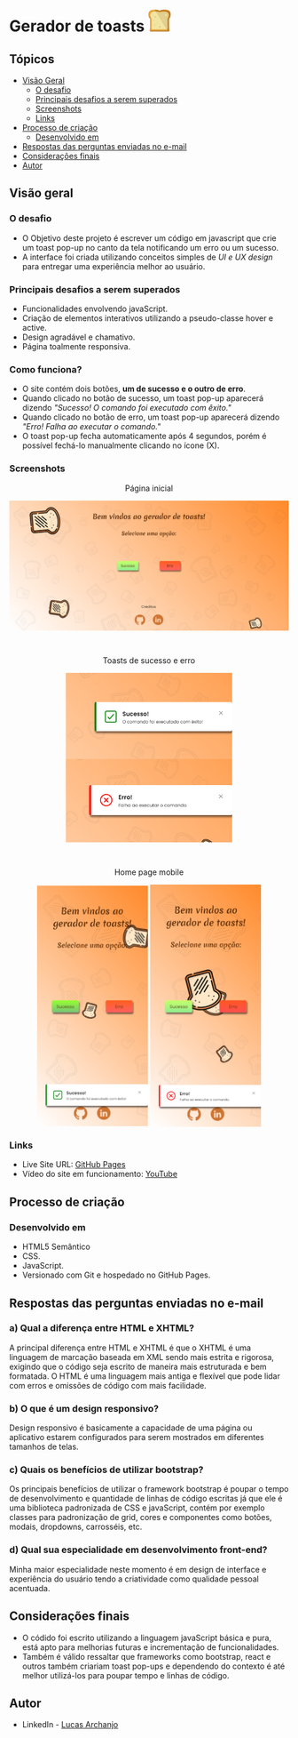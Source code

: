 # Gerador de toasts <img src="https://github.com/Lucasarkh/toast-notification/blob/main/favicon.png" style="width: 40px; height: 40px;">

## Tópicos

- [Visão Geral](#visão-geral)
  - [O desafio](#o-desafio)
  - [Principais desafios a serem superados](#principais-desafios-a-serem-superados)
  - [Screenshots](#screenshots)
  - [Links](#links)
- [Processo de criação](#processo-de-criação)
  - [Desenvolvido em](#desenvolvido-em)
- [Respostas das perguntas enviadas no e-mail](#respostas-das-perguntas-enviadas-no-e-mail)
- [Considerações finais](#considerações-finais)
- [Autor](#autor)

## Visão geral

### O desafio

- O Objetivo deste projeto é escrever um código em javascript que crie um toast pop-up no canto da tela notificando um erro ou um sucesso.
- A interface foi criada utilizando conceitos simples de *UI e UX design* para entregar uma experiência melhor ao usuário.

### Principais desafios a serem superados

- Funcionalidades envolvendo javaScript.
- Criação de elementos interativos utilizando a pseudo-classe hover e active.
- Design agradável e chamativo.
- Página toalmente responsiva.

### Como funciona?

- O site contém dois botões, **um de sucesso e o outro de erro**. <br>
- Quando clicado no botão de sucesso, um toast pop-up aparecerá dizendo *"Sucesso! O comando foi executado com êxito."* <br>
- Quando clicado no botão de erro, um toast pop-up aparecerá dizendo *"Erro! Falha ao executar o comando."* <br>
- O toast pop-up fecha automaticamente após 4 segundos, porém é possível fechá-lo manualmente clicando no ícone (X).

### Screenshots

<p align="center"> Página inicial </p>
<p align="center">
  <img align="center" src="https://github.com/Lucasarkh/toast-notification/blob/main/Screenshots/01.png" width="800" title="Página inicial">
</p>

<br>

<p align="center"> Toasts de sucesso e erro </p>
<p align="center">
  <img align="center" src="https://github.com/Lucasarkh/toast-notification/blob/main/Screenshots/02.png" width="300" title="toast de sucesso">
  <img align="center" src="https://github.com/Lucasarkh/toast-notification/blob/main/Screenshots/03.png" width="300" title="toast de erro">
</p>

<br>

<p align="center"> Home page mobile </p>
<p align="center">
  <img align="center" src="https://github.com/Lucasarkh/toast-notification/blob/main/Screenshots/04.png" width="200" title="mobile success toast">
    <img align="center" src="https://github.com/Lucasarkh/toast-notification/blob/main/Screenshots/05.png" width="200" title="mobile success toast">
</p>

### Links

- Live Site URL: [GitHub Pages](https://lucasarkh.github.io/toast-notification//)
- Vídeo do site em funcionamento: [YouTube](https://youtu.be/iBgP4_vcFL0)

## Processo de criação

### Desenvolvido em

- HTML5 Semântico
- CSS.
- JavaScript.
- Versionado com Git e hospedado no GitHub Pages.

## Respostas das perguntas enviadas no e-mail

### a) Qual a diferença entre HTML e XHTML?
A principal diferença entre HTML e XHTML é que o XHTML é uma linguagem de marcação baseada em XML sendo mais estrita e rigorosa, exigindo que o código seja escrito de maneira mais estruturada e bem formatada. O HTML é uma linguagem mais antiga e flexível que pode lidar com erros e omissões de código com mais facilidade.

### b) O que é um design responsivo?
Design responsivo é basicamente a capacidade de uma página ou aplicativo estarem configurados para serem mostrados em diferentes tamanhos de telas.

### c) Quais os benefícios de utilizar bootstrap?
Os principais benefícios de utilizar o framework bootstrap é poupar o tempo de desenvolvimento e quantidade de linhas de código escritas já que ele é uma biblioteca padronizada de CSS e javaScript, contém por exemplo classes para padronização de grid, cores e componentes como botões, modais, dropdowns, carrosséis, etc.

### d) Qual sua especialidade em desenvolvimento front-end?
Minha maior especialidade neste momento é em design de interface e experiência do usuário tendo a criatividade como qualidade pessoal acentuada.

## Considerações finais

- O códido foi escrito utilizando a linguagem javaScript básica e pura, está apto para melhorias futuras e incrementação de funcionalidades.
- Também é válido ressaltar que frameworks como bootstrap, react e outros também criariam toast pop-ups e dependendo do contexto é até melhor utilizá-los para poupar tempo e linhas de código.

## Autor

- LinkedIn - [Lucas Archanjo](https://www.linkedin.com/in/lucasarkh)
